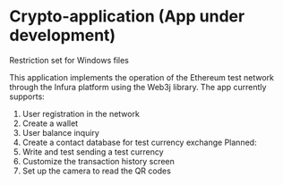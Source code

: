 # Crypto-application (App under development)

Restriction set for Windows files

This application implements the operation of the Ethereum test network through the Infura platform using the Web3j library.
The app currently supports:
1. User registration in the network
2. Create a wallet
3. User balance inquiry
4. Create a contact database for test currency exchange
Planned:
1. Write and test sending a test currency
2. Customize the transaction history screen
3. Set up the camera to read the QR codes
